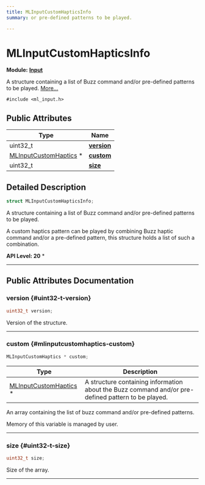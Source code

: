 ```yaml
---
title: MLInputCustomHapticsInfo
summary: or pre-defined patterns to be played. 

---
```


# MLInputCustomHapticsInfo

**Module:** **[Input](/api-ref/api/Modules/group___input/group___input.md)**



A structure containing a list of Buzz command and/or pre-defined patterns to be played.  [More...](#detailed-description)


`#include <ml_input.h>`

## Public Attributes

| Type           | Name           |
| -------------- | -------------- |
| uint32_t | **[version](/api-ref/api/Modules/group___input/struct_m_l_input_custom_haptics_info.md#uint32-t-version)**  |
| [MLInputCustomHaptics](/api-ref/api/Modules/group___input/struct_m_l_input_custom_haptics.md) * | **[custom](/api-ref/api/Modules/group___input/struct_m_l_input_custom_haptics_info.md#mlinputcustomhaptics-custom)**  |
| uint32_t | **[size](/api-ref/api/Modules/group___input/struct_m_l_input_custom_haptics_info.md#uint32-t-size)**  |

## Detailed Description

```cpp
struct MLInputCustomHapticsInfo;
```

A structure containing a list of Buzz command and/or pre-defined patterns to be played. 


A custom haptics pattern can be played by combining Buzz haptic command and/or a pre-defined pattern, this structure holds a list of such a combination. 




**API Level:
 20**
  * 




-----------
## Public Attributes Documentation

### version {#uint32-t-version}

```cpp
uint32_t version;
```


Version of the structure. 





-----------

### custom {#mlinputcustomhaptics-custom}

```cpp
MLInputCustomHaptics * custom;
```



| Type | Description |
|--|--|
| [MLInputCustomHaptics](/api-ref/api/Modules/group___input/struct_m_l_input_custom_haptics.md) * | A structure containing information about the Buzz command and/or pre-defined pattern to be played.  |


An array containing the list of buzz command and/or pre-defined patterns.

Memory of this variable is managed by user. 





-----------

### size {#uint32-t-size}

```cpp
uint32_t size;
```


Size of the array. 





-----------

